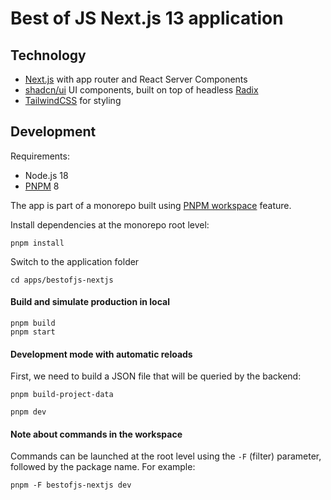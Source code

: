 # Best of JS Next.js 13 application

## Technology

- [Next.js](https://nextjs.org/) with app router and React Server Components
- [shadcn/ui](https://ui.shadcn.com/) UI components, built on top of headless [Radix](https://radix-ui.com/)
- [TailwindCSS](https://tailwindcss.com/) for styling

## Development

Requirements:

- Node.js 18
- [PNPM](https://pnpm.io/) 8

The app is part of a monorepo built using [PNPM workspace](https://pnpm.io/workspaces) feature.

Install dependencies at the monorepo root level:

```
pnpm install
```

Switch to the application folder

```
cd apps/bestofjs-nextjs
```

#### Build and simulate production in local

```
pnpm build
pnpm start
```

#### Development mode with automatic reloads

First, we need to build a JSON file that will be queried by the backend:

```
pnpm build-project-data
```

```
pnpm dev
```

#### Note about commands in the workspace

Commands can be launched at the root level using the `-F` (filter) parameter, followed by the package name.
For example:

```
pnpm -F bestofjs-nextjs dev
```
